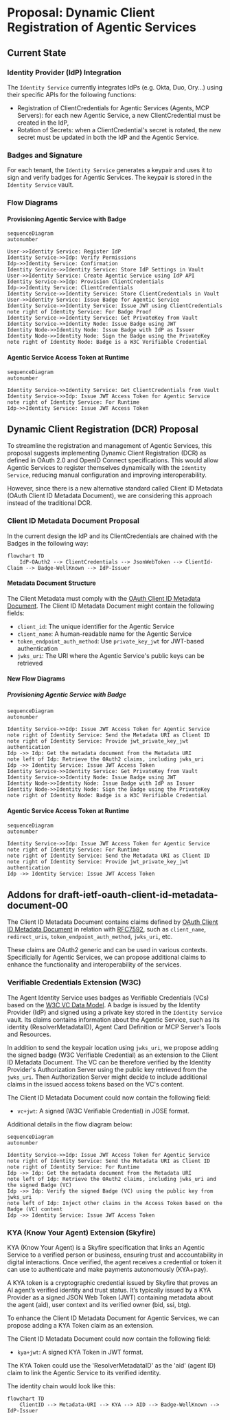 # Proposal: Dynamic Client Registration of Agentic Services

## Current State

### Identity Provider (IdP) Integration

The `Identity Service` currently integrates IdPs (e.g. Okta, Duo, Ory...) using their specific APIs for the following functions:

- Registration of ClientCredentials for Agentic Services (Agents, MCP Servers): for each new Agentic Service, a new ClientCredential must be created in the IdP,
- Rotation of Secrets: when a ClientCredential's secret is rotated, the new secret must be updated in both the IdP and the Agentic Service.

### Badges and Signature

For each tenant, the `Identity Service` generates a keypair and uses it to sign and verify badges for Agentic Services. The keypair is stored in the `Identity Service` vault.

### Flow Diagrams

#### Provisioning Agentic Service with Badge

```mermaid
sequenceDiagram
autonumber

User->>Identity Service: Register IdP
Identity Service->>Idp: Verify Permissions
Idp->>Identity Service: Confirmation
Identity Service->>Identity Service: Store IdP Settings in Vault
User->>Identity Service: Create Agentic Service using IdP API
Identity Service->>Idp: Provision ClientCredentials
Idp->>Identity Service: ClientCredentials
Identity Service->>Identity Service: Store ClientCredentials in Vault
User->>Identity Service: Issue Badge for Agentic Service
Identity Service->>Identity Service: Issue JWT using ClientCredentials
note right of Identity Service: For Badge Proof
Identity Service->>Identity Service: Get PrivateKey from Vault
Identity Service->>Identity Node: Issue Badge using JWT
Identity Node->>Identity Node: Issue Badge with IdP as Issuer
Identity Node->>Identity Node: Sign the Badge using the PrivateKey
note right of Identity Node: Badge is a W3C Verifiable Credential
```

#### Agentic Service Access Token at Runtime

```mermaid
sequenceDiagram
autonumber

Identity Service->>Identity Service: Get ClientCredentials from Vault
Identity Service->>Idp: Issue JWT Access Token for Agentic Service
note right of Identity Service: For Runtime
Idp->>Identity Service: Issue JWT Access Token
```

## Dynamic Client Registration (DCR) Proposal

To streamline the registration and management of Agentic Services, this proposal suggests implementing Dynamic Client Registration (DCR) as defined in OAuth 2.0 and OpenID Connect specifications. This would allow Agentic Services to register themselves dynamically with the `Identity Service`, reducing manual configuration and improving interoperability.

However, since there is a new alternative standard called Client ID Metadata (OAuth Client ID Metadata Document), we are considering this approach instead of the traditional DCR.

### Client ID Metadata Document Proposal

In the current design the IdP and its ClientCredentials are chained with the Badges in the following way:

```mermaid
flowchart TD
    IdP-OAuth2 --> ClientCredentials --> JsonWebToken --> ClientId-Claim --> Badge-WellKnown --> IdP-Issuer
```

#### Metadata Document Structure

The Client Metadata must comply with the [OAuth Client ID Metadata Document](https://www.iana.org/assignments/oauth-parameters/oauth-parameters.xhtml#client-metadata).
The Client ID Metadata Document might contain the following fields:

- `client_id`: The unique identifier for the Agentic Service
- `client_name`: A human-readable name for the Agentic Service
- `token_endpoint_auth_method`: Use `private_key_jwt` for JWT-based authentication
- `jwks_uri`: The URI where the Agentic Service's public keys can be retrieved

#### New Flow Diagrams

##### Provisioning Agentic Service with Badge

```mermaid
sequenceDiagram
autonumber

Identity Service->>Idp: Issue JWT Access Token for Agentic Service
note right of Identity Service: Send the Metadata URI as Client ID
note right of Identity Service: Provide jwt_private_key_jwt authentication
Idp ->> Idp: Get the metadata document from the Metadata URI
note left of Idp: Retrieve the OAuth2 claims, including jwks_uri
Idp ->> Identity Service: Issue JWT Access Token
Identity Service->>Identity Service: Get PrivateKey from Vault
Identity Service->>Identity Node: Issue Badge using JWT
Identity Node->>Identity Node: Issue Badge with IdP as Issuer
Identity Node->>Identity Node: Sign the Badge using the PrivateKey
note right of Identity Node: Badge is a W3C Verifiable Credential
```

#### Agentic Service Access Token at Runtime

```mermaid
sequenceDiagram
autonumber

Identity Service->>Idp: Issue JWT Access Token for Agentic Service
note right of Identity Service: For Runtime
note right of Identity Service: Send the Metadata URI as Client ID
note right of Identity Service: Provide jwt_private_key_jwt authentication
Idp ->> Identity Service: Issue JWT Access Token
```

## Addons for draft-ietf-oauth-client-id-metadata-document-00

The Client ID Metadata Document contains claims defined by
[OAuth Client ID Metadata Document](https://www.iana.org/assignments/oauth-parameters/oauth-parameters.xhtml#client-metadata)
in relation with [RFC7592](https://datatracker.ietf.org/doc/html/rfc7592), such as `client_name`, `redirect_uris`, `token_endpoint_auth_method`, `jwks_uri`, etc.

These claims are OAuth2 generic and can be used in various contexts.
Specificially for Agentic Services, we can propose additional claims to enhance the functionality and interoperability of the services.

### Verifiable Credentials Extension (W3C)

The Agent Identity Service uses badges as Verifiable Credentials (VCs) based on the [W3C VC Data Model](https://www.w3.org/TR/vc-data-model-2.0/).
A badge is issued by the Identity Provider (IdP) and signed using a private key stored in the `Identity Service` vault.
Its claims contains information about the Agentic Service, such as its identity (ResolverMetadataID), Agent Card Definition or MCP Server's Tools and Resources.

In addition to send the keypair location using `jwks_uri`, we propose adding the signed badge (W3C Verifiable Credential) as an extension to the Client ID Metadata Document.
The VC can be therefore verified by the Identity Provider's Authorization Server using the public key retrieved from the `jwks_uri`.
Then Authorization Server might decide to include additional claims in the issued access tokens based on the VC's content.

The Client ID Metadata Document could now contain the following field:

- `vc+jwt`: A signed (W3C Verifiable Credential) in JOSE format.

Additional details in the flow diagram below:

```mermaid
sequenceDiagram
autonumber

Identity Service->>Idp: Issue JWT Access Token for Agentic Service
note right of Identity Service: Send the Metadata URI as Client ID
note right of Identity Service: For Runtime
Idp ->> Idp: Get the metadata document from the Metadata URI
note left of Idp: Retrieve the OAuth2 claims, including jwks_uri and the signed Badge (VC)
Idp ->> Idp: Verify the signed Badge (VC) using the public key from jwks_uri
note left of Idp: Inject other claims in the Access Token based on the Badge (VC) content
Idp ->> Identity Service: Issue JWT Access Token
```

### KYA (Know Your Agent) Extension (Skyfire)

KYA (Know Your Agent) is a Skyfire specification that links an Agentic Service to a verified person or business, ensuring trust and accountability in digital interactions.
Once verified, the agent receives a credential or token it can use to authenticate and make payments autonomously (KYA+pay).

A KYA token is a cryptographic credential issued by Skyfire that proves an AI agent’s verified identity and trust status.
It’s typically issued by a KYA Provider as a signed JSON Web Token (JWT) containing metadata about the agent (aid), user context and its verified owner (bid, ssi, btg).

To enhance the Client ID Metadata Document for Agentic Services, we can propose adding a KYA Token claim as an extension.

The Client ID Metadata Document could now contain the following field:

- `kya+jwt`: A signed KYA Token in JWT format.

The KYA Token could use the 'ResolverMetadataID' as the 'aid' (agent ID) claim to link the Agentic Service to its verified identity.

The identity chain would look like this:

```mermaid
flowchart TD
    ClientID --> Metadata-URI --> KYA --> AID --> Badge-WellKnown --> IdP-Issuer
```

